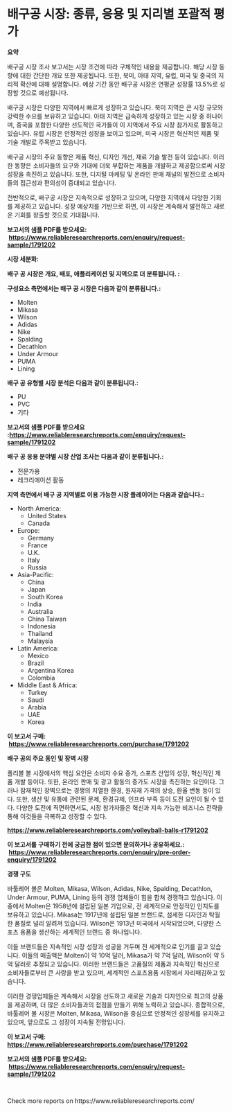 <p><h1>배구공 시장: 종류, 응용 및 지리별 포괄적 평가</h1></p><p><strong>요약</strong></p>
<p><p>배구공 시장 조사 보고서는 시장 조건에 따라 구체적인 내용을 제공합니다. 해당 시장 동향에 대한 간단한 개요 또한 제공됩니다. 또한, 북미, 아태 지역, 유럽, 미국 및 중국의 지리적 확산에 대해 설명합니다. 예상 기간 동안 배구공 시장은 연평균 성장률 13.5%로 성장할 것으로 예상됩니다.</p><p>배구공 시장은 다양한 지역에서 빠르게 성장하고 있습니다. 북미 지역은 큰 시장 규모와 강력한 수요를 보유하고 있습니다. 아태 지역은 급속하게 성장하고 있는 시장 중 하나이며, 중국을 포함한 다양한 선도적인 국가들이 이 지역에서 주요 시장 참가자로 활동하고 있습니다. 유럽 시장은 안정적인 성장을 보이고 있으며, 미국 시장은 혁신적인 제품 및 기술 개발로 주목받고 있습니다.</p><p>배구공 시장의 주요 동향은 제품 혁신, 디자인 개선, 재료 기술 발전 등이 있습니다. 이러한 동향은 소비자들의 요구와 기대에 더욱 부합하는 제품을 개발하고 제공함으로써 시장 성장을 촉진하고 있습니다. 또한, 디지털 마케팅 및 온라인 판매 채널의 발전으로 소비자들의 접근성과 편의성이 증대되고 있습니다.</p><p>전반적으로, 배구공 시장은 지속적으로 성장하고 있으며, 다양한 지역에서 다양한 기회를 제공하고 있습니다. 성장 예상치를 기반으로 하면, 이 시장은 계속해서 발전하고 새로운 기회를 창출할 것으로 기대됩니다.</p></p>
<p><strong>보고서의 샘플 PDF를 받으세요: &nbsp;<a href="https://www.reliableresearchreports.com/enquiry/request-sample/1791202">https://www.reliableresearchreports.com/enquiry/request-sample/1791202</a></strong></p>
<p><strong>시장 세분화:</strong></p>
<p><strong> 배구 공 시장은 개요, 배포, 애플리케이션 및 지역으로 더 분류됩니다. :</strong></p>
<p><strong>구성요소 측면에서는 배구 공 시장은 다음과 같이 분류됩니다.:</strong></p>
<p><ul><li>Molten</li><li>Mikasa</li><li>Wilson</li><li>Adidas</li><li>Nike</li><li>Spalding</li><li>Decathlon</li><li>Under Armour</li><li>PUMA</li><li>Lining</li></ul></p>
<p><strong> 배구 공 유형별 시장 분석은 다음과 같이 분류됩니다.:</strong></p>
<p><ul><li>PU</li><li>PVC</li><li>기타</li></ul></p>
<p><strong>보고서의 샘플 PDF를 받으세요 :<a href="https://www.reliableresearchreports.com/enquiry/request-sample/1791202">https://www.reliableresearchreports.com/enquiry/request-sample/1791202</a></strong></p>
<p><strong> 배구 공 응용 분야별 시장 산업 조사는 다음과 같이 분류됩니다.:</strong></p>
<p><ul><li>전문가용</li><li>레크리에이션 활동</li></ul></p>
<p><strong>지역 측면에서 배구 공 지역별로 이용 가능한 시장 플레이어는 다음과 같습니다.:</strong></p>
<p><ul>
    <li>
        North America:
        <ul>
            <li>United States</li>
            <li>Canada</li>
        </ul>
    </li>
    <li>
        Europe:
        <ul>
            <li>Germany</li>
            <li>France</li>
            <li>U.K.</li>
            <li>Italy</li>
            <li>Russia</li>
        </ul>
    </li>
    <li>
        Asia-Pacific:
        <ul>
            <li>China</li>
            <li>Japan</li>
            <li>South Korea</li>
            <li>India</li>
            <li>Australia</li>
            <li>China Taiwan</li>
            <li>Indonesia</li>
            <li>Thailand</li>
            <li>Malaysia</li>
        </ul>
    </li>
    <li>
        Latin America:
        <ul>
            <li>Mexico</li>
            <li>Brazil</li>
            <li>Argentina Korea</li>
            <li>Colombia</li>
        </ul>
    </li>
    <li>
        Middle East & Africa:
        <ul>
            <li>Turkey</li>
            <li>Saudi</li>
            <li>Arabia</li>
            <li>UAE</li>
            <li>Korea</li>
        </ul>
    </li>
    </ul></p>
<p><strong>이 보고서 구매: &nbsp;<a href="https://www.reliableresearchreports.com/purchase/1791202">https://www.reliableresearchreports.com/purchase/1791202</a></strong></p>
<p><strong>배구 공의 주요 동인 및 장벽 시장</strong></p>
<p><p>폴리볼 볼 시장에서의 핵심 요인은 소비자 수요 증가, 스포츠 산업의 성장, 혁신적인 제품 개발 등이다. 또한, 온라인 판매 및 광고 활동의 증가도 시장을 촉진하는 요인이다. 그러나 잠재적인 장벽으로는 경쟁의 치열한 환경, 원자재 가격의 상승, 환율 변동 등이 있다. 또한, 생산 및 유통에 관련된 문제, 환경규제, 인프라 부족 등이 도전 요인이 될 수 있다. 다양한 도전에 직면하면서도, 시장 참가자들은 혁신과 지속 가능한 비즈니스 전략을 통해 이것들을 극복하고 성장할 수 있다.</p></p>
<p><strong><a href="https://www.reliableresearchreports.com/volleyball-balls-r1791202">https://www.reliableresearchreports.com/volleyball-balls-r1791202</a></strong></p>
<p><strong>이 보고서를 구매하기 전에 궁금한 점이 있으면 문의하거나 공유하세요.: &nbsp;<a href="https://www.reliableresearchreports.com/enquiry/pre-order-enquiry/1791202">https://www.reliableresearchreports.com/enquiry/pre-order-enquiry/1791202</a></strong></p>
<p><strong>경쟁 구도</strong></p>
<p><p>바툴레어 볼은 Molten, Mikasa, Wilson, Adidas, Nike, Spalding, Decathlon, Under Armour, PUMA, Lining 등의 경쟁 업체들이 힘을 합쳐 경쟁하고 있습니다. 이 중에서 Molten은 1958년에 설립된 일본 기업으로, 전 세계적으로 안정적인 인지도를 보유하고 있습니다. Mikasa는 1917년에 설립된 일본 브랜드로, 섬세한 디자인과 탁월한 품질로 널리 알려져 있습니다. Wilson은 1913년 미국에서 시작되었으며, 다양한 스포츠 용품을 생산하는 세계적인 브랜드 중 하나입니다.</p><p>이들 브랜드들은 지속적인 시장 성장과 성공을 거두며 전 세계적으로 인기를 끌고 있습니다. 이들의 매출액은 Molten이 약 10억 달러, Mikasa가 약 7억 달러, Wilson이 약 5억 달러로 추정되고 있습니다. 이러한 브랜드들은 고품질의 제품과 지속적인 혁신으로 소비자들로부터 큰 사랑을 받고 있으며, 세계적인 스포츠용품 시장에서 자리매김하고 있습니다.</p><p>이러한 경쟁업체들은 계속해서 시장을 선도하고 새로운 기술과 디자인으로 최고의 상품을 제공하며, 더 많은 소비자들과의 접점을 만들기 위해 노력하고 있습니다. 종합적으로, 바툴레어 볼 시장은 Molten, Mikasa, Wilson을 중심으로 안정적인 성장세를 유지하고 있으며, 앞으로도 그 성장이 지속될 전망입니다.</p></p>
<p><strong>이 보고서 구매: &nbsp; <a href="https://www.reliableresearchreports.com/purchase/1791202">https://www.reliableresearchreports.com/purchase/1791202</a></strong></p>
<p><strong>보고서의 샘플 PDF를 받으세요: &nbsp;<a href="https://www.reliableresearchreports.com/enquiry/request-sample/1791202">https://www.reliableresearchreports.com/enquiry/request-sample/1791202</a></strong><strong></strong></p>
<p>&nbsp;</p>
<p>Check more reports on https://www.reliableresearchreports.com/</p>